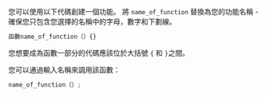 您可以使用以下代碼創建一個功能。 將 `name_of_function` 替換為您的功能名稱 - 確保您只包含您選擇的名稱中的字母，數字和下劃線。

```javascript
函數name_of_function（）{}
```

您想要成為函數一部分的代碼應該位於大括號 `{` 和 `}`之間。

您可以通過輸入名稱來調用該函數：

```javascript
name_of_function（）;
```